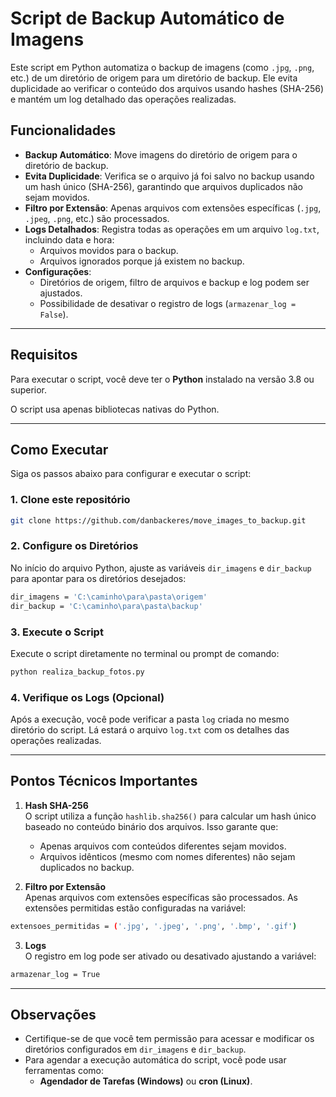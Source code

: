 # Script de Backup Automático de Imagens

Este script em Python automatiza o backup de imagens (como `.jpg`, `.png`, etc.) de um diretório de origem para um diretório de backup. Ele evita duplicidade ao verificar o conteúdo dos arquivos usando hashes (SHA-256) e mantém um log detalhado das operações realizadas.

## Funcionalidades

- **Backup Automático**: Move imagens do diretório de origem para o diretório de backup.
- **Evita Duplicidade**: Verifica se o arquivo já foi salvo no backup usando um hash único (SHA-256), garantindo que arquivos duplicados não sejam movidos.
- **Filtro por Extensão**: Apenas arquivos com extensões específicas (`.jpg`, `.jpeg`, `.png`, etc.) são processados.
- **Logs Detalhados**: Registra todas as operações em um arquivo `log.txt`, incluindo data e hora:
  - Arquivos movidos para o backup.
  - Arquivos ignorados porque já existem no backup.
- **Configurações**:
  - Diretórios de origem, filtro de arquivos e backup e log podem ser ajustados.
  - Possibilidade de desativar o registro de logs (`armazenar_log = False`).

---

## Requisitos

Para executar o script, você deve ter o <strong>Python</strong> instalado na versão 3.8 ou superior.

O script usa apenas bibliotecas nativas do Python.

---

## Como Executar

Siga os passos abaixo para configurar e executar o script:

### 1. Clone este repositório
```bash
git clone https://github.com/danbackeres/move_images_to_backup.git
```

### 2. Configure os Diretórios
No início do arquivo Python, ajuste as variáveis `dir_imagens` e `dir_backup` para apontar para os diretórios desejados:

```bash
dir_imagens = 'C:\caminho\para\pasta\origem'
dir_backup = 'C:\caminho\para\pasta\backup'
```

### 3. Execute o Script
Execute o script diretamente no terminal ou prompt de comando:

```bash
python realiza_backup_fotos.py
```

### 4. Verifique os Logs (Opcional)
Após a execução, você pode verificar a pasta `log` criada no mesmo diretório do script. Lá estará o arquivo `log.txt` com os detalhes das operações realizadas.

---

## Pontos Técnicos Importantes

1. **Hash SHA-256**  
   O script utiliza a função `hashlib.sha256()` para calcular um hash único baseado no conteúdo binário dos arquivos. Isso garante que:
   - Apenas arquivos com conteúdos diferentes sejam movidos.
   - Arquivos idênticos (mesmo com nomes diferentes) não sejam duplicados no backup.

2. **Filtro por Extensão**  
   Apenas arquivos com extensões específicas são processados. As extensões permitidas estão configuradas na variável:

```bash
extensoes_permitidas = ('.jpg', '.jpeg', '.png', '.bmp', '.gif')
```

3. **Logs**  
O registro em log pode ser ativado ou desativado ajustando a variável:

```bash
armazenar_log = True
```

---

## Observações

- Certifique-se de que você tem permissão para acessar e modificar os diretórios configurados em `dir_imagens` e `dir_backup`.
- Para agendar a execução automática do script, você pode usar ferramentas como:
  - **Agendador de Tarefas (Windows)** ou **cron (Linux)**.





